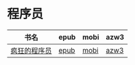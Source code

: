 # 程序员

| 书名 | epub | mobi | azw3 |
| --- | --- | --- | --- |
| [疯狂的程序员](http://ct.dalanmei.com/f/31084289-571788567-9e2cca) | [epub](http://ct.dalanmei.com/f/31084289-571788567-9e2cca) | [mobi](http://ct.dalanmei.com/f/31084289-571456293-c86195) | [azw3](http://ct.dalanmei.com/f/31084289-571891764-5d7425) |
